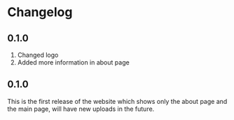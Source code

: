 # Changelog

## 0.1.0

1. Changed logo
1. Added more information in about page
## 0.1.0

This is the first release of the website which shows only the about page and the main page, will have new uploads in the future.